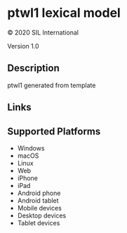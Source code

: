 ptwl1 lexical model
===================

© 2020 SIL International

Version 1.0

Description
-----------

ptwl1 generated from template

Links
-----

Supported Platforms
-------------------
 * Windows
 * macOS
 * Linux
 * Web
 * iPhone
 * iPad
 * Android phone
 * Android tablet
 * Mobile devices
 * Desktop devices
 * Tablet devices

